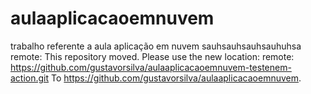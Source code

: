 # aulaaplicacaoemnuvem
trabalho referente a aula aplicação em nuvem
sauhsauhsauhsauhuhsa
remote: This repository moved. Please use the new location:
remote:   https://github.com/gustavorsilva/aulaaplicacaoemnuvem-testenem-action.git
To https://github.com/gustavorsilva/aulaaplicacaoemnuvem.

